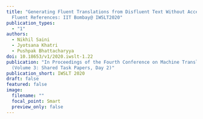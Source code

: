 ```yaml
---
title: "Generating Fluent Translations from Disfluent Text Without Access to
  Fluent References: IIT Bombay@ IWSLT2020"
publication_types:
  - "1"
authors:
  - Nikhil Saini
  - Jyotsana Khatri
  - Pushpak Bhattacharyya
doi: 10.18653/v1/2020.iwslt-1.22
publication: "In Proceedings of the Fourth Conference on Machine Translation
  (Volume 3: Shared Task Papers, Day 2)"
publication_short: IWSLT 2020
draft: false
featured: false
image:
  filename: ""
  focal_point: Smart
  preview_only: false
---
```

